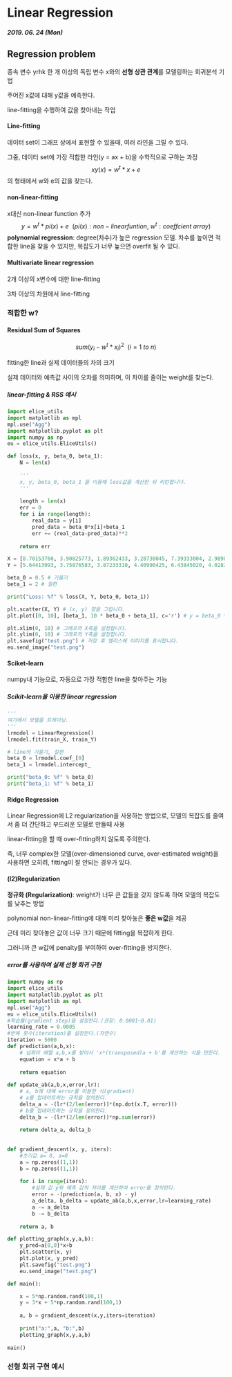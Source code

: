 # Linear Regression

##### 2019. 06. 24 (Mon)



## Regression problem

종속 변수 yrhk 한 개 이상의 독립 변수 x와의 **선형 상관 관계**를 모델링하는 회귀분석 기법

주어진 x값에 대해 y값을 예측한다.

line-fitting을 수행하여 값을 찾아내는 작업



#### Line-fitting

데이터 set이 그래프 상에서 표현할 수 있을때, 여러 라인을 그릴 수 있다.

그중, 데이터 set에 가장 적합한 라인(y = ax + b)을 수학적으로 구하는 과정
$$
xy(x) = w^t*x + e
$$
의 형태에서 w와 e의 값을 찾는다.



#### non-linear-fitting

x대신 non-linear function 추가
$$
y = w^t*pi(x) + e~~(pi(x) :non-linear funtion,~w^t: coeffcient~array)
$$
**polynomial regression**: degree(차수)가 높은 regression 모델. 차수를 높이면 적합한 line을 찾을 수 있지만, 복잡도가 너무 높으면 overfit 될 수 있다.



#### Multivariate linear regression

2개 이상의 x변수에 대한 line-fitting

3차 이상의 차원에서 line-fitting



### 적합한 w?

#### Residual Sum of Squares

$$
sum(y_i - w^t*x_i)^2~~(i = 1~to~n)
$$



fitting한 line과 실제 데이터들의 차의 크기

실제 데이터와 예측값 사이의 오차를 의미하며, 이 차이를 줄이는 weight를 찾는다.



##### linear-fitting & RSS 예시

```python
import elice_utils
import matplotlib as mpl
mpl.use("Agg")
import matplotlib.pyplot as plt
import numpy as np
eu = elice_utils.EliceUtils()

def loss(x, y, beta_0, beta_1):
    N = len(x)
    
    '''
    x, y, beta_0, beta_1 을 이용해 loss값을 계산한 뒤 리턴합니다.
    '''
    
    length = len(x)
    err = 0
    for i in range(length):
        real_data = y[i]
        pred_data = beta_0*x[i]+beta_1
        err += (real_data-pred_data)**2
    
    return err

X = [8.70153760, 3.90825773, 1.89362433, 3.28730045, 7.39333004, 2.98984649, 2.25757240, 9.84450732, 9.94589513, 5.48321616]
Y = [5.64413093, 3.75876583, 3.87233310, 4.40990425, 6.43845020, 4.02827829, 2.26105955, 7.15768995, 6.29097441, 5.19692852]

beta_0 = 0.5 # 기울기
beta_1 = 2 # 절편

print("Loss: %f" % loss(X, Y, beta_0, beta_1))

plt.scatter(X, Y) # (x, y) 점을 그립니다.
plt.plot([0, 10], [beta_1, 10 * beta_0 + beta_1], c='r') # y = beta_0 * x + beta_1 에 해당하는 선을 그립니다.

plt.xlim(0, 10) # 그래프의 X축을 설정합니다.
plt.ylim(0, 10) # 그래프의 Y축을 설정합니다.
plt.savefig("test.png") # 저장 후 엘리스에 이미지를 표시합니다.
eu.send_image("test.png")
```



#### Sciket-learn

numpy내 기능으로, 자동으로 가장 적합한 line을 찾아주는 기능



##### Scikit-learn을 이용한 linear regression

```python
'''
여기에서 모델을 트레이닝.
'''
lrmodel = LinearRegression()
lrmodel.fit(train_X, train_Y)

# line의 기울기, 절편
beta_0 = lrmodel.coef_[0]
beta_1 = lrmodel.intercept_

print("beta_0: %f" % beta_0)
print("beta_1: %f" % beta_1)
```



#### Ridge Regression

Linear Regression에 L2 regularization을 사용하는 방법으로, 모델의 복잡도를 줄여서 좀 더 간단하고 부드러운 모델로 만들때 사용

linear-fitting을 할 때 over-fitting하지 않도록 주의한다. 

즉, 너무 complex한 모델(over-dimensioned curve, over-estimated weight)을 사용하면 오히려, fitting이 잘 안되는 경우가 있다.



#### (l2)Regularization

**정규화 (Regularization)**: weight가 너무 큰 값들을 갖지 않도록 하여 모델의 복잡도를 낮추는 방법

polynomial non-linear-fitting에 대해 미리 찾아놓은 **좋은 w값**을 제공

근데 미리 찾아놓은 값이 너무 크기 때문에 fitting을 복잡하게 한다.

그러니까 큰 w값에 penalty를 부여하여 over-fitting을 방지한다.



##### error를 사용하여 실제 선형 회귀 구현

```python
import numpy as np
import elice_utils
import matplotlib.pyplot as plt
import matplotlib as mpl
mpl.use("Agg")
eu = elice_utils.EliceUtils()
#학습률(gradient step)을 설정한다.(권장: 0.0001~0.01)
learning_rate = 0.0005
#반복 횟수(iteration)를 설정한다.(자연수)
iteration = 5000
def prediction(a,b,x):
    # 넘파이 배열 a,b,x를 받아서 'x*(transposed)a + b'를 계산하는 식을 만든다.
    equation = x*a + b
    
    return equation
    
def update_ab(a,b,x,error,lr):
    # a, b에 대해 error를 미분한 식(gradient)
    # a를 업데이트하는 규칙을 정의한다.
    delta_a = -(lr*(2/len(error))*(np.dot(x.T, error)))
    # b를 업데이트하는 규칙을 정의한다.
    delta_b = -(lr*(2/len(error))*np.sum(error))
    
    return delta_a, delta_b
    
    
def gradient_descent(x, y, iters):
    #초기값 a= 0, a=0
    a = np.zeros((1,1))
    b = np.zeros((1,1))
    
    for i in range(iters):
        #실제 값 y와 예측 값의 차이를 계산하여 error를 정의한다.
        error = -(prediction(a, b, x) - y)
        a_delta, b_delta = update_ab(a,b,x,error,lr=learning_rate)
        a -= a_delta
        b -= b_delta
        
    return a, b

def plotting_graph(x,y,a,b):
    y_pred=a[0,0]*x+b
    plt.scatter(x, y)
    plt.plot(x, y_pred)
    plt.savefig("test.png")
    eu.send_image("test.png")

def main():

    x = 5*np.random.rand(100,1)
    y = 3*x + 5*np.random.rand(100,1)
    
    a, b = gradient_descent(x,y,iters=iteration)
    
    print("a:",a, "b:",b)
    plotting_graph(x,y,a,b)
    
main()
```











### 선형 회귀 구현 예시

```python

```

